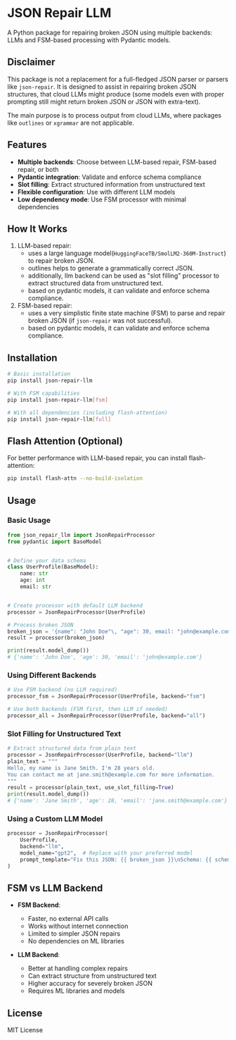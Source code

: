 # JSON Repair LLM

A Python package for repairing broken JSON using multiple backends: LLMs and FSM-based processing with Pydantic models.

## Disclaimer

This package is not a replacement for a full-fledged JSON parser or parsers like `json-repair`.
It is designed to assist in repairing broken JSON structures, that cloud LLMs might produce 
(some models even with proper prompting still might return broken JSON or JSON with extra-text).

The main purpose is to process output from cloud LLMs, where packages like `outlines` or `xgrammar` are not applicable.

## Features

- **Multiple backends**: Choose between LLM-based repair, FSM-based repair, or both
- **Pydantic integration**: Validate and enforce schema compliance
- **Slot filling**: Extract structured information from unstructured text
- **Flexible configuration**: Use with different LLM models
- **Low dependency mode**: Use FSM processor with minimal dependencies

## How It Works

1. LLM-based repair:
   - uses a large language model(`HuggingFaceTB/SmolLM2-360M-Instruct`) to repair broken JSON.
   - outlines helps to generate a grammatically correct JSON.
   - additionally, llm backend can be used as "slot filling" processor to extract structured data from unstructured text.
   - based on pydantic models, it can validate and enforce schema compliance.
2. FSM-based repair:
   - uses a very simplistic finite state machine (FSM) to parse and repair broken JSON (if `json-repair` was not successful).
   - based on pydantic models, it can validate and enforce schema compliance.

## Installation

```bash
# Basic installation
pip install json-repair-llm

# With FSM capabilities
pip install json-repair-llm[fsm]

# With all dependencies (including flash-attention)
pip install json-repair-llm[full]
```

## Flash Attention (Optional)

For better performance with LLM-based repair, you can install flash-attention:

```bash
pip install flash-attn --no-build-isolation
```

## Usage

### Basic Usage

```python
from json_repair_llm import JsonRepairProcessor
from pydantic import BaseModel


# Define your data schema
class UserProfile(BaseModel):
    name: str
    age: int
    email: str


# Create processor with default LLM backend
processor = JsonRepairProcessor(UserProfile)

# Process broken JSON
broken_json = '{name": "John Doe"\, "age": 30, email: "john@example.com"}'
result = processor(broken_json)

print(result.model_dump())
# {'name': 'John Doe', 'age': 30, 'email': 'john@example.com'}
```

### Using Different Backends

```python
# Use FSM backend (no LLM required)
processor_fsm = JsonRepairProcessor(UserProfile, backend="fsm")

# Use both backends (FSM first, then LLM if needed)
processor_all = JsonRepairProcessor(UserProfile, backend="all")
```

### Slot Filling for Unstructured Text

```python
# Extract structured data from plain text
processor = JsonRepairProcessor(UserProfile, backend="llm")
plain_text = """
Hello, my name is Jane Smith. I'm 28 years old.
You can contact me at jane.smith@example.com for more information.
"""
result = processor(plain_text, use_slot_filling=True)
print(result.model_dump())
# {'name': 'Jane Smith', 'age': 28, 'email': 'jane.smith@example.com'}
```

### Using a Custom LLM Model

```python
processor = JsonRepairProcessor(
    UserProfile,
    backend="llm",
    model_name="gpt2",  # Replace with your preferred model
    prompt_template="Fix this JSON: {{ broken_json }}\nSchema: {{ schema }}\nFixed JSON:"
)
```

## FSM vs LLM Backend

- **FSM Backend**:
    - Faster, no external API calls
    - Works without internet connection
    - Limited to simpler JSON repairs
    - No dependencies on ML libraries

- **LLM Backend**:
    - Better at handling complex repairs
    - Can extract structure from unstructured text
    - Higher accuracy for severely broken JSON
    - Requires ML libraries and models

## License

MIT License
